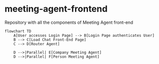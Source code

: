 # meeting-agent-frontend
Repository with all the components of Meeting Agent front-end

```mermaid
flowchart TD
    A[User accesses Login Page] --> B[Login Page authenticates User]
    B --> C[Load Chat Front-End Page]
    C --> D[Router Agent]
    
    D -->|Parallel| E[Company Meeting Agent]
    D -->|Parallel| F[Person Meeting Agent]
```
